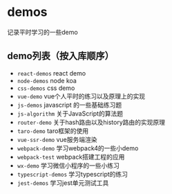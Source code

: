 # demos
记录平时学习的一些demo

## demo列表（按入库顺序）

- `react-demos` react demo
- `node-demos` node koa
- `css-demos` css demo
- `vue-demo` vue个人平时的练习以及原理上的实现
- `js-demos` javascript 的一些基础练习题
- `js-algorithm` 关于JavaScript的算法题
- `router-demo` 关于hash路由以及history路由的实现原理
- `taro-demo` taro框架的使用
- `vue-ssr-demo` vue服务端渲染
- `webpack-demo` 学习webpack4的一些小demo
- `webpack-test` webpack搭建工程的应用
- `wx-demo` 学习微信小程序的一些小练习
- `typescript-demos` 学习typescript的练习
- `jest-demos` 学习jest单元测试工具